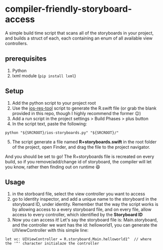 # compiler-friendly-storyboard-access
A simple build time script that scans all of the storyboards in your project, and builds a struct of each, each containing an enum of all available view controllers.

## prerequisites
1. Python
2. lxml module (`pip install lxml`)

## Setup
1. Add the python script to your project root
2. Use the [ios-res-tool](https://github.com/SteveKChiu/ios-res-tool) script to generate the R.swift file (or grab the blank provided in this repo, though I highly recommend the former :wink:)
3. Add a run script in the project settings > Build Phases > plus button
4. In the script text, paste the following:
```
python "${SRCROOT}/ios-storyboards.py" "${SRCROOT}/"
```
5. The script generate a file named **R+storyboards.swift** in the root folder of the project, open Finder, and drag the file to the project navigator.

And you should be set to go! The R+storyboards file is recreated on every build, so if you remove/add/change id of storyboard, the compiler will let you know, rather then finding out on runtime :smile:

## Usage
1. in the storboard file, select the view controller you want to access
2. go to identity inspector, and add a unique name to the storyboard in the storyboard ID, under identity.
Remember that the way the script works is by allowing access to a every storyboard file, and on every file, allow access to every controller, which identified by the **Storyboard ID**
3. Now you can access it! Let's say the storyboard file is: Main.storyboard, and the controller we want has the id: helloworld1, you can generate the UIViewController with this simple line:
```
let vc: UIViewController = R.storyboard.Main.helloworld1^  // where the '^' character initialaze the controller
```

